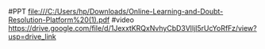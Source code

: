 #PPT
[file:///C:/Users/hp/Downloads/Online-Learning-and-Doubt-Resolution-Platform%20(1).pdf](https://drive.google.com/file/d/1z7qF2M2ytGAJExCDrgMIC0mPMFFlAJQz/view?usp=drivesdk)
#video
https://drive.google.com/file/d/1JexxtKRQxNvhyCbD3VlljI5rUcYoRfFz/view?usp=drive_link
